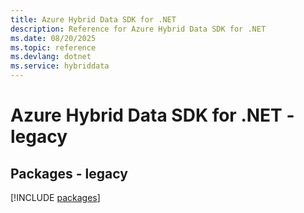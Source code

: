 ```yaml
---
title: Azure Hybrid Data SDK for .NET
description: Reference for Azure Hybrid Data SDK for .NET
ms.date: 08/20/2025
ms.topic: reference
ms.devlang: dotnet
ms.service: hybriddata
---
```

# Azure Hybrid Data SDK for .NET - legacy
## Packages - legacy
[!INCLUDE [packages](hybrid-data-index.md)]